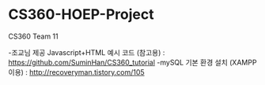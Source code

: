 # CS360-HOEP-Project
CS360 Team 11

-조교님 제공 Javascript+HTML 예시 코드 (참고용) : https://github.com/SuminHan/CS360_tutorial
-mySQL 기본 환경 설치 (XAMPP 이용) : http://recoveryman.tistory.com/105
